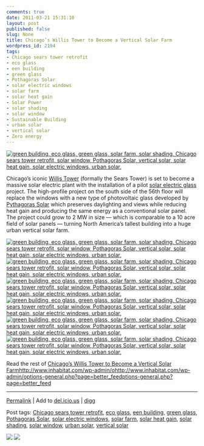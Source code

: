 ```yaml
---
comments: true
date: 2011-03-21 15:31:10
layout: post
published: false
slug: None
title: Chicago’s Willis Tower to Become a Vertical Solar Farm
wordpress_id: 2194
tags:
- Chicago sears tower retrofit
- eco glass
- een building
- green glass
- Pothagoras Solar
- solar electric windows
- solar farm
- solar heat gain
- Solar Power
- solar shading
- solar window
- Sustainable Building
- urban solar
- vertical solar
- Zero energy
---
```


[![green building, eco glass, green glass, solar farm, solar shading, Chicago sears tower retrofit, solar window, Pothagoras Solar, vertical solar, solar heat gain, solar electric windows, urban solar,](http://inhabitat.com/wp-content/blogs.dir/1/files/2011/03/Willis-Tower-Solar-Windows-5-537x402.jpg)](http://inhabitat.com/chicagos-willis-tower-to-become-a-vertical-solar-farm/)




Chicago’s iconic [Willis Tower](http://inhabitat.com/sears-tower-going-green-with-350-million-renovation/) (formally the Sears Tower) is set to become a massive solar electric plant with the installation of a pilot [solar electric glass](http://inhabitat.com/solar-glass-generates-power-through-your-windows/) project. The high-profile project on the south side of the 56th floor will replace the windows with a new type of photovoltaic glass developed by [Pythagoras Solar](http://www.pythagoras-solar.com/) which preserves daylighting and views while reducing heat gain and producing the same energy as a conventional solar panel. The project could grow to 2 MW in size — which is comparable to a 10 acre field of solar panels — turning North America’s tallest building into a huge urban vertical solar farm.



[![green building, eco glass, green glass, solar farm, solar shading, Chicago sears tower retrofit, solar window, Pothagoras Solar, vertical solar, solar heat gain, solar electric windows, urban solar,](http://inhabitat.com/wp-content/blogs.dir/1/files/2011/03/Willis-Tower-Solar-Windows-6-75x75.jpg)](http://inhabitat.com/chicagos-willis-tower-to-become-a-vertical-solar-farm/willis-tower-solar-windows-6/)
[![green building, eco glass, green glass, solar farm, solar shading, Chicago sears tower retrofit, solar window, Pothagoras Solar, vertical solar, solar heat gain, solar electric windows, urban solar,](http://inhabitat.com/wp-content/blogs.dir/1/files/2011/03/Willis-Tower-Solar-Windows-5-75x75.jpg)](http://inhabitat.com/chicagos-willis-tower-to-become-a-vertical-solar-farm/willis-tower-solar-windows-5/)
[![green building, eco glass, green glass, solar farm, solar shading, Chicago sears tower retrofit, solar window, Pothagoras Solar, vertical solar, solar heat gain, solar electric windows, urban solar,](http://inhabitat.com/wp-content/blogs.dir/1/files/2011/03/Willis-Tower-Solar-Windows-4-75x75.jpg)](http://inhabitat.com/chicagos-willis-tower-to-become-a-vertical-solar-farm/willis-tower-solar-windows-4/)
[![green building, eco glass, green glass, solar farm, solar shading, Chicago sears tower retrofit, solar window, Pothagoras Solar, vertical solar, solar heat gain, solar electric windows, urban solar,](http://inhabitat.com/wp-content/blogs.dir/1/files/2011/03/Willis-Tower-Solar-Windows-3-75x75.jpg)](http://inhabitat.com/chicagos-willis-tower-to-become-a-vertical-solar-farm/willis-tower-solar-windows-3/)
[![green building, eco glass, green glass, solar farm, solar shading, Chicago sears tower retrofit, solar window, Pothagoras Solar, vertical solar, solar heat gain, solar electric windows, urban solar,](http://inhabitat.com/wp-content/blogs.dir/1/files/2011/03/Willis-Tower-Solar-Windows-2-75x75.jpg)](http://inhabitat.com/chicagos-willis-tower-to-become-a-vertical-solar-farm/willis-tower-solar-windows-2/)
[![green building, eco glass, green glass, solar farm, solar shading, Chicago sears tower retrofit, solar window, Pothagoras Solar, vertical solar, solar heat gain, solar electric windows, urban solar,](http://inhabitat.com/wp-content/blogs.dir/1/files/2011/03/Willis-Tower-Solar-Windows-1-75x75.jpg)](http://inhabitat.com/chicagos-willis-tower-to-become-a-vertical-solar-farm/willis-tower-solar-windows-1/)



  
Read the rest of [Chicago’s Willis Tower to Become a Vertical Solar Farm](http://inhabitat.com/chicagos-willis-tower-to-become-a-vertical-solar-farm/)http://www.inhabitat.com/wp-admin/ohttp://www.inhabitat.com/wp-admin/options-general.php?page=better_feedptions-general.php?page=better_feed




* * *





[Permalink](http://inhabitat.com/chicagos-willis-tower-to-become-a-vertical-solar-farm/) |
Add to
[del.icio.us](http://del.icio.us/post?url=http://inhabitat.com/chicagos-willis-tower-to-become-a-vertical-solar-farm/&title=Chicago%E2%80%99s%20Willis%20Tower%20to%20Become%20a%20Vertical%20Solar%20Farm) | 
[digg](http://digg.com/submit?url=http://inhabitat.com/chicagos-willis-tower-to-become-a-vertical-solar-farm/&title=Chicago%E2%80%99s%20Willis%20Tower%20to%20Become%20a%20Vertical%20Solar%20Farm)
  

Post tags: [Chicago sears tower retrofit](http://inhabitat.com/tag/chicago-sears-tower-retrofit/), [eco glass](http://inhabitat.com/tag/eco-glass/), [een building](http://inhabitat.com/tag/een-building/), [green glass](http://inhabitat.com/tag/green-glass/), [Pothagoras Solar](http://inhabitat.com/tag/pothagoras-solar/), [solar electric windows](http://inhabitat.com/tag/solar-electric-windows/), [solar farm](http://inhabitat.com/tag/solar-farm/), [solar heat gain](http://inhabitat.com/tag/solar-heat-gain/), [solar shading](http://inhabitat.com/tag/solar-shading/), [solar window](http://inhabitat.com/tag/solar-window/), [urban solar](http://inhabitat.com/tag/urban-solar/), [vertical solar](http://inhabitat.com/tag/vertical-solar/)  




[![](http://feeds.feedburner.com/~ff/Inhabitat?d=yIl2AUoC8zA)](http://feeds.feedburner.com/~ff/Inhabitat?a=3033xowe_0s:EU8oygz7gFg:yIl2AUoC8zA) [![](http://feeds.feedburner.com/~ff/Inhabitat?d=DLYy-l-dIDg)](http://feeds.feedburner.com/~ff/Inhabitat?a=3033xowe_0s:EU8oygz7gFg:DLYy-l-dIDg)

